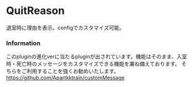 # QuitReason
退室時に理由を表示。configでカスタマイズ可能。

### Information
このpluginの進化verに当たるpluginが出されています。機能はそのまま、入室時・死亡時のメッセージをカスタマイズできる機能を兼ね備えております。
そちらをご利用することを強くお勧めいたします。
https://github.com/Apartkktrain/customMessage
